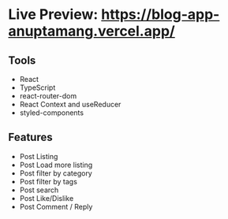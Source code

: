 # Live Preview: https://blog-app-anuptamang.vercel.app/

## Tools

- React
- TypeScript
- react-router-dom
- React Context and useReducer
- styled-components

## Features

- Post Listing
- Post Load more listing
- Post filter by category
- Post filter by tags
- Post search
- Post Like/Dislike
- Post Comment / Reply
